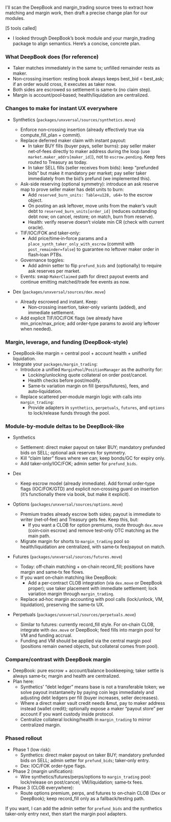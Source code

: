 I'll scan the DeepBook and margin_trading source trees to extract how matching and margin work, then draft a precise change plan for our modules.

[5 tools called]

- I looked through DeepBook’s book module and your margin_trading package to align semantics. Here’s a concise, concrete plan.

### What DeepBook does (for reference)
- Taker matches immediately in the same tx; unfilled remainder rests as maker.
- Non‑crossing insertion: resting book always keeps best_bid < best_ask; if an order would cross, it executes as taker now.
- Both sides are escrowed so settlement is same‑tx (no claim step).
- Margin is account/pool‑based; health/liquidation are centralized.

### Changes to make for instant UX everywhere

- Synthetics (`packages/unxversal/sources/synthetics.move`)
  - Enforce non‑crossing insertion (already effectively true via compute_fill_plan + commit).
  - Replace deferred maker claim with instant payout:
    - In taker BUY fills (buyer pays, seller burns): pay seller maker net‑of‑fees directly to maker address during the loop (use `market.maker_addrs[maker_id]`), not to `escrow.pending`. Keep fees routed to Treasury as today.
    - In taker SELL fills (seller receives from bids): keep “prefunded bids” but make it mandatory per market; pay seller taker immediately from the bid’s prefund (we implemented this).
  - Ask-side reserving (optional symmetry): introduce an ask reserve map to prove seller maker has debt units to burn:
    - Add `reserved_burn_units: Table<u128, u64>` to the escrow object.
    - On posting an ask leftover, move units from the maker’s vault debt to `reserved_burn_units[order_id]` (reduces outstanding debt now; on cancel, restore; on match, burn from reserve).
    - Health: verify reserve doesn’t violate min CR (check with current oracle).
  - TIF/IOC/FOK and taker‑only:
    - Add price/time‑in‑force params and a `place_synth_taker_only_with_escrow` (commit with `post_remainder=false`) to guarantee no leftover maker order in flash‑loan PTBs.
  - Governance toggles:
    - Add admin setter to flip `prefund_bids` and (optionally) to require ask reserves per market.
  - Events: swap `MakerClaimed` path for direct payout events and continue emitting matched/trade fee events as now.

- Dex (`packages/unxversal/sources/dex.move`)
  - Already escrowed and instant. Keep:
    - Non‑crossing insertion, taker‑only variants (added), and immediate settlement.
  - Add explicit TIF/IOC/FOK flags (we already have min_price/max_price; add order‑type params to avoid any leftover when needed).

### Margin, leverage, and funding (DeepBook‑style)
- DeepBook‑like margin = central pool + account health + unified liquidation.
- Integrate your `packages/margin_trading`:
  - Introduce a unified `MarginPool`/`PositionManager` as the authority for:
    - Locking/unlocking quote collateral on order post/cancel.
    - Health checks before post/modify.
    - Same‑tx variation margin on fill (perps/futures), fees, and auto‑liquidation.
  - Replace scattered per‑module margin logic with calls into `margin_trading`:
    - Provide adapters in `synthetics`, `perpetuals`, `futures`, and `options` to lock/release funds through the pool.

### Module‑by‑module deltas to be DeepBook‑like

- Synthetics
  - Settlement: direct maker payout on taker BUY; mandatory prefunded bids on SELL; optional ask reserves for symmetry.
  - Kill “claim later” flows where we can; keep bonds/GC for expiry only.
  - Add taker‑only/IOC/FOK; admin setter for `prefund_bids`.

- Dex
  - Keep escrow model (already immediate). Add formal order‑type flags (IOC/FOK/GTD) and explicit non‑crossing guard on insertion (it’s functionally there via book, but make it explicit).

- Options (`packages/unxversal/sources/options.move`)
  - Premium trades already escrow both sides; payout is immediate to writer (net‑of‑fee) and Treasury gets fee. Keep this, but:
    - If you want a CLOB for option premiums, route through `dex.move` (coin‑coin escrow) and remove test‑only OTC matching as the main path.
  - Migrate margin for shorts to `margin_trading` pool so health/liquidation are centralized, with same‑tx fee/payout on match.

- Futures (`packages/unxversal/sources/futures.move`)
  - Today: off‑chain matching + on‑chain record_fill; positions have margin and same‑tx fee flows.
  - If you want on‑chain matching like DeepBook:
    - Add a per‑contract CLOB integration (via `dex.move` or DeepBook proper); use taker placement with immediate settlement; lock variation margin through `margin_trading`.
  - Replace ad‑hoc margin accounting with pool calls (lock/unlock, VM, liquidation), preserving the same‑tx UX.

- Perpetuals (`packages/unxversal/sources/perpetuals.move`)
  - Similar to futures: currently record_fill style. For on‑chain CLOB, integrate with `dex.move` or DeepBook; feed fills into margin pool for VM and funding accrual.
  - Funding and VM should be applied via the central margin pool (positions remain owned objects, but collateral comes from pool).

### Compare/contrast with DeepBook margin
- DeepBook: pure escrow + account/balance bookkeeping; taker settle is always same‑tx; margin and health are centralized.
- Plan here:
  - Synthetics’ “debt ledger” means base is not a transferable token; we solve payout instantaneity by paying coin legs immediately and adjusting debt ledgers per fill (buyer increases, seller decreases).
  - Where a direct maker vault credit needs &mut, pay to maker address instead (wallet credit); optionally expose a maker “payout store” per account if you want custody inside protocol.
  - Centralize collateral locking/health in `margin_trading` to mirror centralized margin.

### Phased rollout
- Phase 1 (low risk):
  - Synthetics: direct maker payout on taker BUY; mandatory prefunded bids on SELL; admin setter for `prefund_bids`; taker‑only entry.
  - Dex: IOC/FOK order‑type flags.
- Phase 2 (margin unification):
  - Wire synthetics/futures/perps/options to `margin_trading` pool: lock/release on post/cancel; VM/liquidation; same‑tx fees.
- Phase 3 (CLOB everywhere):
  - Route options premium, perps, and futures to on‑chain CLOB (Dex or DeepBook); keep record_fill only as a fallback/testing path.

If you want, I can add the admin setter for `prefund_bids` and the synthetics taker‑only entry next, then start the margin pool adapters.